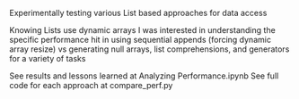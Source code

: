 Experimentally testing various List based approaches for data access

Knowing Lists use dynamic arrays I was interested in understanding
the specific performance hit in using sequential appends (forcing dynamic array resize)
vs generating null arrays, list comprehensions, and generators for a variety of tasks

See results and lessons learned at Analyzing Performance.ipynb
See full code for each approach at compare_perf.py